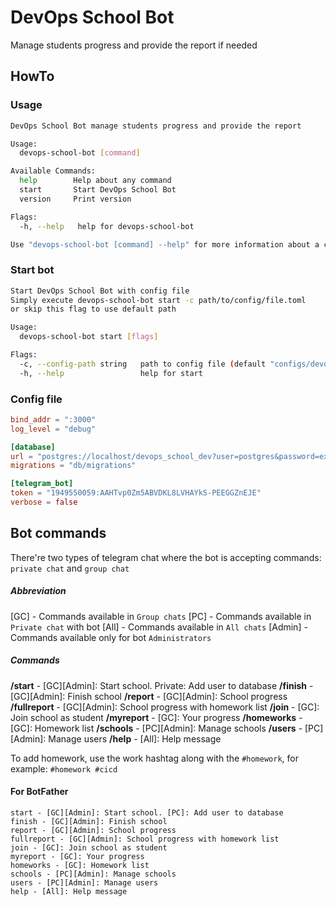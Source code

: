 # DevOps School Bot

Manage students progress and provide the report if needed

## HowTo

### Usage

```bash
DevOps School Bot manage students progress and provide the report

Usage:
  devops-school-bot [command]

Available Commands:
  help        Help about any command
  start       Start DevOps School Bot
  version     Print version

Flags:
  -h, --help   help for devops-school-bot

Use "devops-school-bot [command] --help" for more information about a command.
```

### Start bot

```bash
Start DevOps School Bot with config file
Simply execute devops-school-bot start -c path/to/config/file.toml
or skip this flag to use default path

Usage:
  devops-school-bot start [flags]

Flags:
  -c, --config-path string   path to config file (default "configs/devopsschoolbot.toml")
  -h, --help                 help for start
```

### Config file

```toml
bind_addr = ":3000"
log_level = "debug"

[database]
url = "postgres://localhost/devops_school_dev?user=postgres&password=example&sslmode=disable"
migrations = "db/migrations"

[telegram_bot]
token = "1949550059:AAHTvp0Zm5ABVDKL8LVHAYkS-PEEGGZnEJE"
verbose = false
```

## Bot commands

There're two types of telegram chat where the bot is accepting commands: `private chat` and `group chat`

##### Abbreviation
[GC] - Commands available in `Group chats`
[PC] - Commands available in `Private chat` with bot
[All] - Commands available in `All chats`
[Admin] - Commands available only for bot `Administrators`

##### Commands
**/start** - [GC][Admin]: Start school. Private: Add user to database
**/finish** - [GC][Admin]: Finish school
**/report** - [GC][Admin]: School progress
**/fullreport** - [GC][Admin]: School progress with homework list
**/join** - [GC]: Join school as student
**/myreport** - [GC]: Your progress
**/homeworks** - [GC]: Homework list
**/schools** - [PC][Admin]: Manage schools
**/users** - [PC][Admin]: Manage users
**/help** - [All]: Help message

To add homework, use the work hashtag along with the `#homework`, for example: `#homework #cicd`

#### For BotFather

```
start - [GC][Admin]: Start school. [PC]: Add user to database
finish - [GC][Admin]: Finish school
report - [GC][Admin]: School progress
fullreport - [GC][Admin]: School progress with homework list
join - [GC]: Join school as student
myreport - [GC]: Your progress
homeworks - [GC]: Homework list
schools - [PC][Admin]: Manage schools
users - [PC][Admin]: Manage users
help - [All]: Help message
```